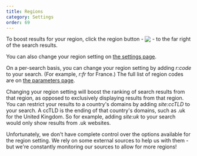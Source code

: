 ```yaml
---
title: Regions
category: Settings
order: 69
---
```


<p>
    To boost results for your region, click the region button -
    <img src="{{ site.baseurl }}/images/c87b8ae4409fa8ddfd500a047b8f9c14.png" style="vertical-align: bottom" />
    - to the far right of the search results.
</p>

<p>
    You can also change your region setting on
    <a href="https://duckduckgo.com/settings">the settings page</a>.
</p>

<p>
    On a per-search basis, you can change your region setting by adding
    <em>r:code</em> to your search. (For example, <em>r:fr</em> for France.) The
    full list of region codes are on
    <a href="https://duckduckgo.com/params">the parameters page</a>.
</p>

<p>
    Changing your region setting will boost the ranking of search results from
    that region, as opposed to exclusively displaying results from that region.
    You can restrict your results to a country's domains by adding
    <em>site:ccTLD</em> to your search. A ccTLD is the ending of that country's
    domains, such as .uk for the United Kingdom. So for example, adding
    <em>site:uk</em> to your search would only show results from .uk websites.
</p>

<p>
    Unfortunately, we don't have complete control over the options available for
    the region setting. We rely on some external sources to help us with them -
    but we're constantly monitoring our sources to allow for more regions!
</p>
